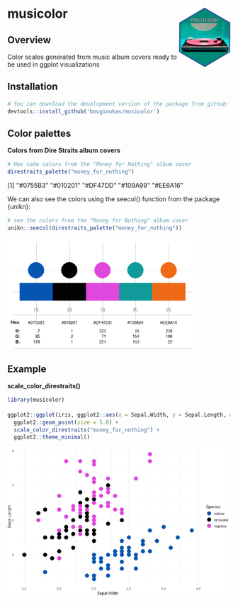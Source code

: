 # musicolor <img src="man/figures/logo.png" align="right" height="139" />



## Overview
Color scales generated from music album covers ready to be used in ggplot visualizations


## Installation

``` r
# You can download the development version of the package from github:
devtools::install_github('bougioukas/musicolor')
```


## Color palettes

**Colors from Dire Straits album covers**

``` r
# Hex code colors from the "Money for Nothing" album cover
direstraits_palette("money_for_nothing")
```

[1] "#0755B3" "#010201" "#DF47DD" "#109A99" "#EE6A16"


We can also see the colors using the seecol() function from the package {unikn}:

``` r
# see the colors from the "Money for Nothing" album cover
unikn::seecol(direstraits_palette("money_for_nothing"))
```
<img src="man/figures/palette-money_for_nothing.png" align="center" width="420" />



## Example

**scale_color_direstraits()**

``` r
library(musicolor)

ggplot2::ggplot(iris, ggplot2::aes(x = Sepal.Width, y = Sepal.Length, color = Species)) +
  ggplot2::geom_point(size = 5.0) +
  scale_color_direstraits("money_for_nothing") +
  ggplot2::theme_minimal()
```

<img src="man/figures/ggplot-money_for_nothing.png" align="center" width="520" />


